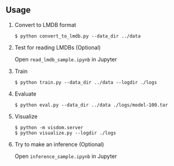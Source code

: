 ## Usage

1. Convert to LMDB format

    ```
    $ python convert_to_lmdb.py --data_dir ../data
    ```

2. Test for reading LMDBs (Optional)

    Open `read_lmdb_sample.ipynb` in Jupyter

3. Train

    ```
    $ python train.py --data_dir ../data --logdir ./logs
    ```

4. Evaluate

    ```
    $ python eval.py --data_dir ../data ./logs/model-100.tar
    ```

5. Visualize

    ```
    $ python -m visdom.server
    $ python visualize.py --logdir ./logs
    ```

6. Try to make an inference (Optional)

    Open `inference_sample.ipynb` in Jupyter
